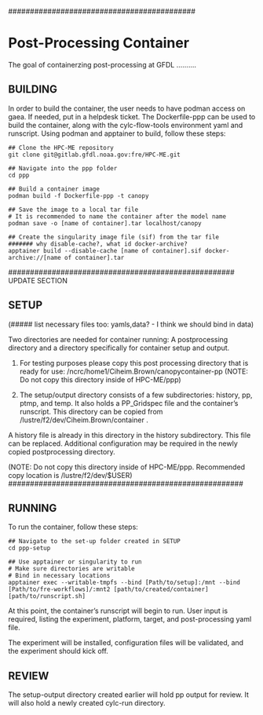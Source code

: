 ###########################################
# Post-Processing Container

The goal of containerzing post-processing at GFDL ..........

## BUILDING

In order to build the container, the user needs to have podman access on gaea. If needed, put in a helpdesk ticket.                                                                                                                   The Dockerfile-ppp can be used to build the container, along with the cylc-flow-tools environment yaml and runscript. Using podman and apptainer to build, follow these steps:

```
## Clone the HPC-ME repository
git clone git@gitlab.gfdl.noaa.gov:fre/HPC-ME.git

## Navigate into the ppp folder
cd ppp

## Build a container image
podman build -f Dockerfile-ppp -t canopy

## Save the image to a local tar file
# It is recommended to name the container after the model name
podman save -o [name of container].tar localhost/canopy

## Create the singularity image file (sif) from the tar file
####### why disable-cache?, what id docker-archive?
apptainer build --disable-cache [name of container].sif docker-archive://[name of container].tar
```

####################################################  UPDATE SECTION
## SETUP
(##### list necessary files too: yamls,data? - I think we should bind in data)

Two directories are needed for container running: A postprocessing directory and a directory specifically for container setup and output.

1. For testing purposes please copy this post processing directory that is ready for use: /ncrc/home1/Ciheim.Brown/canopycontainer-pp (NOTE: Do not copy this directory inside of HPC-ME/ppp)

2. The setup/output directory consists of a few subdirectories: history, pp, ptmp, and temp. It also holds a PP_Gridspec file and the container’s runscript. This directory can be copied from /lustre/f2/dev/Ciheim.Brown/container .

A history file is already in this directory in the history subdirectory. This file can be replaced. Additional configuration may be required in the newly copied postprocessing directory.

(NOTE: Do not copy this directory inside of HPC-ME/ppp. Recommended copy location is /lustre/f2/dev/$USER)
######################################################

## RUNNING 

To run the container, follow these steps:

```
## Navigate to the set-up folder created in SETUP
cd ppp-setup

## Use apptainer or singularity to run
# Make sure directories are writable
# Bind in necessary locations 
apptainer exec --writable-tmpfs --bind [Path/to/setup]:/mnt --bind [Path/to/fre-workflows]/:mnt2 [path/to/created/container] [path/to/runscript.sh]
```

At this point, the container’s runscript will begin to run. User input is required, listing the experiment, platform, target, and post-processing yaml file.

The experiment will be installed, configuration files will be validated, and the experiment should kick off.

## REVIEW

The setup-output directory created earlier will hold pp output for review. It will also hold a newly created cylc-run directory.
